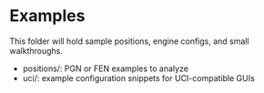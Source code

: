 # Examples

This folder will hold sample positions, engine configs, and small walkthroughs.

- positions/: PGN or FEN examples to analyze
- uci/: example configuration snippets for UCI-compatible GUIs

